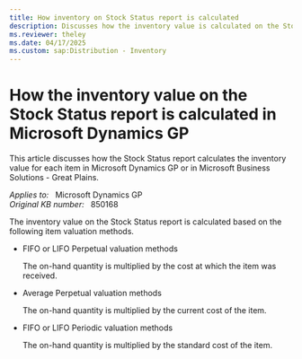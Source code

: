 ```yaml
---
title: How inventory on Stock Status report is calculated
description: Discusses how the inventory value is calculated on the Stock Status report in Microsoft Dynamics GP.
ms.reviewer: theley
ms.date: 04/17/2025
ms.custom: sap:Distribution - Inventory
---
```

# How the inventory value on the Stock Status report is calculated in Microsoft Dynamics GP

This article discusses how the Stock Status report calculates the inventory value for each item in Microsoft Dynamics GP or in Microsoft Business Solutions - Great Plains.

_Applies to:_ &nbsp; Microsoft Dynamics GP  
_Original KB number:_ &nbsp; 850168

The inventory value on the Stock Status report is calculated based on the following item valuation methods.

- FIFO or LIFO Perpetual valuation methods

  The on-hand quantity is multiplied by the cost at which the item was received.

- Average Perpetual valuation methods

  The on-hand quantity is multiplied by the current cost of the item.

- FIFO or LIFO Periodic valuation methods

  The on-hand quantity is multiplied by the standard cost of the item.
